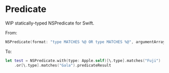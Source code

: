 # Predicate

WIP statically-typed NSPredicate for Swift.

From:
```swift
NSPredicate(format: "type MATCHES %@ OR type MATCHES %@", argumentArray: ["Fuji", "Gala"])
```

To:
```swift
let test = NSPredicate.with(type: Apple.self)[\.type].matches("Fuji")
    .or[\.type].matches("Gala").predicateResult
```
